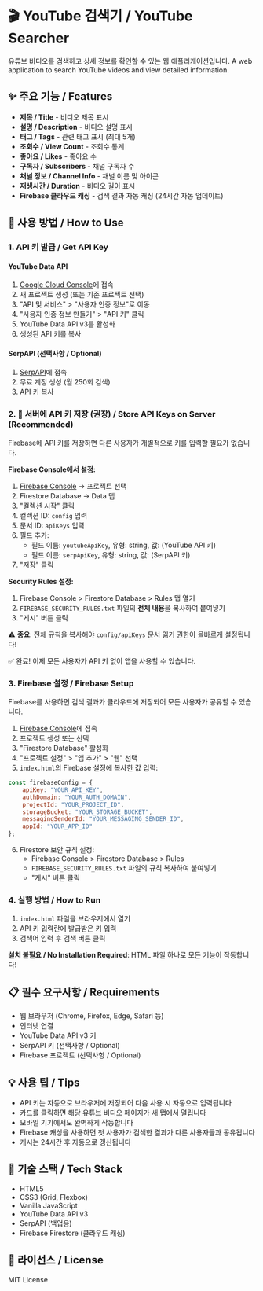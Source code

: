 # 🎬 YouTube 검색기 / YouTube Searcher

유튜브 비디오를 검색하고 상세 정보를 확인할 수 있는 웹 애플리케이션입니다.
A web application to search YouTube videos and view detailed information.

## ✨ 주요 기능 / Features

- **제목 / Title** - 비디오 제목 표시
- **설명 / Description** - 비디오 설명 표시
- **태그 / Tags** - 관련 태그 표시 (최대 5개)
- **조회수 / View Count** - 조회수 통계
- **좋아요 / Likes** - 좋아요 수
- **구독자 / Subscribers** - 채널 구독자 수
- **채널 정보 / Channel Info** - 채널 이름 및 아이콘
- **재생시간 / Duration** - 비디오 길이 표시
- **Firebase 클라우드 캐싱** - 검색 결과 자동 캐싱 (24시간 자동 업데이트)

## 🚀 사용 방법 / How to Use

### 1. API 키 발급 / Get API Key

#### YouTube Data API
1. [Google Cloud Console](https://console.cloud.google.com/apis/credentials)에 접속
2. 새 프로젝트 생성 (또는 기존 프로젝트 선택)
3. "API 및 서비스" > "사용자 인증 정보"로 이동
4. "사용자 인증 정보 만들기" > "API 키" 클릭
5. YouTube Data API v3를 활성화
6. 생성된 API 키를 복사

#### SerpAPI (선택사항 / Optional)
1. [SerpAPI](https://serpapi.com/manage-api-key)에 접속
2. 무료 계정 생성 (월 250회 검색)
3. API 키 복사

### 2. 🔐 서버에 API 키 저장 (권장) / Store API Keys on Server (Recommended)

Firebase에 API 키를 저장하면 다른 사용자가 개별적으로 키를 입력할 필요가 없습니다.

**Firebase Console에서 설정:**
1. [Firebase Console](https://console.firebase.google.com/) → 프로젝트 선택
2. Firestore Database → Data 탭
3. "컬렉션 시작" 클릭
4. 컬렉션 ID: `config` 입력
5. 문서 ID: `apiKeys` 입력
6. 필드 추가:
   - 필드 이름: `youtubeApiKey`, 유형: string, 값: (YouTube API 키)
   - 필드 이름: `serpApiKey`, 유형: string, 값: (SerpAPI 키)
7. "저장" 클릭

**Security Rules 설정:**
1. Firebase Console > Firestore Database > Rules 탭 열기
2. `FIREBASE_SECURITY_RULES.txt` 파일의 **전체 내용**을 복사하여 붙여넣기
3. "게시" 버튼 클릭

⚠️ **중요**: 전체 규칙을 복사해야 `config/apiKeys` 문서 읽기 권한이 올바르게 설정됩니다!

✅ 완료! 이제 모든 사용자가 API 키 없이 앱을 사용할 수 있습니다.

### 3. Firebase 설정 / Firebase Setup

Firebase를 사용하면 검색 결과가 클라우드에 저장되어 모든 사용자가 공유할 수 있습니다.

1. [Firebase Console](https://console.firebase.google.com/)에 접속
2. 프로젝트 생성 또는 선택
3. "Firestore Database" 활성화
4. "프로젝트 설정" > "앱 추가" > "웹" 선택
5. `index.html`의 Firebase 설정에 복사한 값 입력:
```javascript
const firebaseConfig = {
    apiKey: "YOUR_API_KEY",
    authDomain: "YOUR_AUTH_DOMAIN",
    projectId: "YOUR_PROJECT_ID",
    storageBucket: "YOUR_STORAGE_BUCKET",
    messagingSenderId: "YOUR_MESSAGING_SENDER_ID",
    appId: "YOUR_APP_ID"
};
```
6. Firestore 보안 규칙 설정:
   - Firebase Console > Firestore Database > Rules
   - `FIREBASE_SECURITY_RULES.txt` 파일의 규칙 복사하여 붙여넣기
   - "게시" 버튼 클릭

### 4. 실행 방법 / How to Run

1. `index.html` 파일을 브라우저에서 열기
2. API 키 입력란에 발급받은 키 입력
3. 검색어 입력 후 검색 버튼 클릭

**설치 불필요 / No Installation Required**: HTML 파일 하나로 모든 기능이 작동합니다!

## 📋 필수 요구사항 / Requirements

- 웹 브라우저 (Chrome, Firefox, Edge, Safari 등)
- 인터넷 연결
- YouTube Data API v3 키
- SerpAPI 키 (선택사항 / Optional)
- Firebase 프로젝트 (선택사항 / Optional)

## 💡 사용 팁 / Tips

- API 키는 자동으로 브라우저에 저장되어 다음 사용 시 자동으로 입력됩니다
- 카드를 클릭하면 해당 유튜브 비디오 페이지가 새 탭에서 열립니다
- 모바일 기기에서도 완벽하게 작동합니다
- Firebase 캐싱을 사용하면 첫 사용자가 검색한 결과가 다른 사용자들과 공유됩니다
- 캐시는 24시간 후 자동으로 갱신됩니다

## 🔧 기술 스택 / Tech Stack

- HTML5
- CSS3 (Grid, Flexbox)
- Vanilla JavaScript
- YouTube Data API v3
- SerpAPI (백업용)
- Firebase Firestore (클라우드 캐싱)

## 📝 라이선스 / License

MIT License
